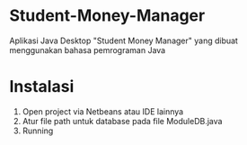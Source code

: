 # Student-Money-Manager
Aplikasi Java Desktop "Student Money Manager" yang dibuat menggunakan bahasa pemrograman Java

# Instalasi
1. Open project via Netbeans atau IDE lainnya
2. Atur file path untuk database pada file ModuleDB.java
3. Running
